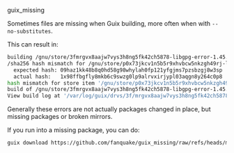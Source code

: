 guix_missing

Sometimes files are missing when Guix building, 
more often when with `--no-substitutes`.

This can result in:
```bash
building /gnu/store/3fmrgvx8aajw7vys3h8ng5fk42ch5878-libgpg-error-1.45.tar.bz2.drv...
/sha256 hash mismatch for /gnu/store/p0x73jkcv1n5b5r9xhvbcw5nkzgh49rj-libgpg-error-1.45.tar.bz2:
  expected hash: 09haz1kk48b8q0hd58g98whylah0fp121yfgjms7pzsbzgj8w3sp
  actual hash:   1x98ffbgfly8mkb6c9swzg0lp9alrvxirjypl03aqgn8y264c0p8
hash mismatch for store item '/gnu/store/p0x73jkcv1n5b5r9xhvbcw5nkzgh49rj-libgpg-error-1.45.tar.bz2'
build of /gnu/store/3fmrgvx8aajw7vys3h8ng5fk42ch5878-libgpg-error-1.45.tar.bz2.drv failed
View build log at '/var/log/guix/drvs/3f/mrgvx8aajw7vys3h8ng5fk42ch5878-libgpg-error-1.45.tar.bz2.drv.gz'.
```

Generally these errors are not actually packages changed in place,
but missing packages or broken mirrors.

If you run into a missing package, you can do:
```bash
guix download https://github.com/fanquake/guix_missing/raw/refs/heads/main/the_missing_file.some.extension
```
